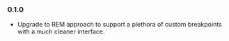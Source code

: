 ### 0.1.0
- Upgrade to REM approach to support a plethora of custom breakpoints with a much cleaner interface.
